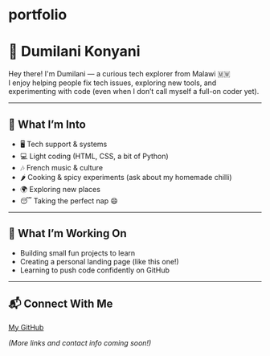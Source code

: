 # portfolio
# 👋 Dumilani Konyani

Hey there! I'm Dumilani — a curious tech explorer from Malawi 🇲🇼  
I enjoy helping people fix tech issues, exploring new tools, and experimenting with code (even when I don’t call myself a full-on coder yet).

---

## 🧠 What I’m Into
- 🖥️ Tech support & systems
- 💻 Light coding (HTML, CSS, a bit of Python)
- 🎶 French music & culture
- 🌶️ Cooking & spicy experiments (ask about my homemade chilli)
- 🌍 Exploring new places
- 😴 Taking the perfect nap 😄

---

## 🚀 What I’m Working On
- Building small fun projects to learn
- Creating a personal landing page (like this one!)
- Learning to push code confidently on GitHub

---

## 📬 Connect With Me
[My GitHub](https://github.com/DumilaniKonyani)

_(More links and contact info coming soon!)_
